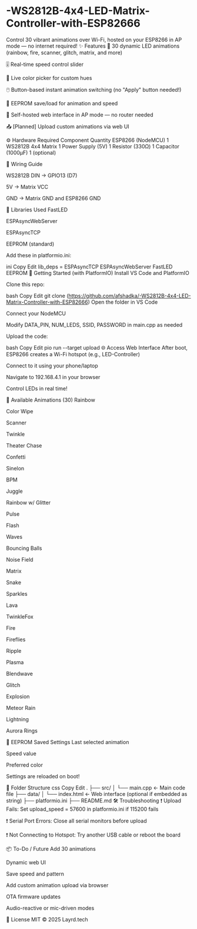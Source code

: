 # -WS2812B-4x4-LED-Matrix-Controller-with-ESP82666
Control 30 vibrant animations over Wi-Fi, hosted on your ESP8266 in AP mode — no internet required!
✨ Features
🌈 30 dynamic LED animations (rainbow, fire, scanner, glitch, matrix, and more)

🎚️ Real-time speed control slider

🎨 Live color picker for custom hues

🖱️ Button-based instant animation switching (no "Apply" button needed!)

💾 EEPROM save/load for animation and speed

📡 Self-hosted web interface in AP mode — no router needed

📤 [Planned] Upload custom animations via web UI

⚙️ Hardware Required
Component	Quantity
ESP8266 (NodeMCU)	1
WS2812B 4x4 Matrix	1
Power Supply (5V)	1
Resistor (330Ω)	1
Capacitor (1000μF)	1 (optional)

📌 Wiring Guide

WS2812B DIN → GPIO13 (D7)

5V → Matrix VCC

GND → Matrix GND and ESP8266 GND

🧰 Libraries Used
FastLED

ESPAsyncWebServer

ESPAsyncTCP

EEPROM (standard)

Add these in platformio.ini:

ini
Copy
Edit
lib_deps =
  ESPAsyncTCP
  ESPAsyncWebServer
  FastLED
  EEPROM
🚀 Getting Started (with PlatformIO)
Install VS Code and PlatformIO

Clone this repo:

bash
Copy
Edit
git clone (https://github.com/afshadka/-WS2812B-4x4-LED-Matrix-Controller-with-ESP82666)
Open the folder in VS Code

Connect your NodeMCU

Modify DATA_PIN, NUM_LEDS, SSID, PASSWORD in main.cpp as needed

Upload the code:

bash
Copy
Edit
pio run --target upload
🌐 Access Web Interface
After boot, ESP8266 creates a Wi-Fi hotspot (e.g., LED-Controller)

Connect to it using your phone/laptop

Navigate to 192.168.4.1 in your browser

Control LEDs in real time!

🧪 Available Animations (30)
Rainbow

Color Wipe

Scanner

Twinkle

Theater Chase

Confetti

Sinelon

BPM

Juggle

Rainbow w/ Glitter

Pulse

Flash

Waves

Bouncing Balls

Noise Field

Matrix

Snake

Sparkles

Lava

TwinkleFox

Fire

Fireflies

Ripple

Plasma

Blendwave

Glitch

Explosion

Meteor Rain

Lightning

Aurora Rings

💾 EEPROM Saved Settings
Last selected animation

Speed value

Preferred color

Settings are reloaded on boot!

🧱 Folder Structure
css
Copy
Edit
.
├── src/
│   └── main.cpp         ← Main code file
├── data/
│   └── index.html       ← Web interface (optional if embedded as string)
├── platformio.ini
├── README.md
🛠️ Troubleshooting
❗ Upload Fails: Set upload_speed = 57600 in platformio.ini if 115200 fails

❗ Serial Port Errors: Close all serial monitors before upload

❗ Not Connecting to Hotspot: Try another USB cable or reboot the board

📦 To-Do / Future
 Add 30 animations

 Dynamic web UI

 Save speed and pattern

 Add custom animation upload via browser

 OTA firmware updates

 Audio-reactive or mic-driven modes

📜 License
MIT © 2025 Layrd.tech


